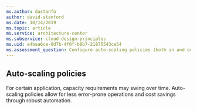 ```yaml
---
ms.author: dastanfo
author: david-stanford
ms.date: 10/14/2019
ms.topic: article
ms.service: architecture-center
ms.subservice: cloud-design-principles
ms.uid: e4bea6ce-0d7b-4f0f-b8b7-21875543ce54
ms.assessment_question: Configure auto-scaling policies (both in and out).
---
```

## Auto-scaling policies

For certain application, capacity requirements may swing over time. Auto-scaling policies allow for less error-prone operations and cost savings through robust automation.
